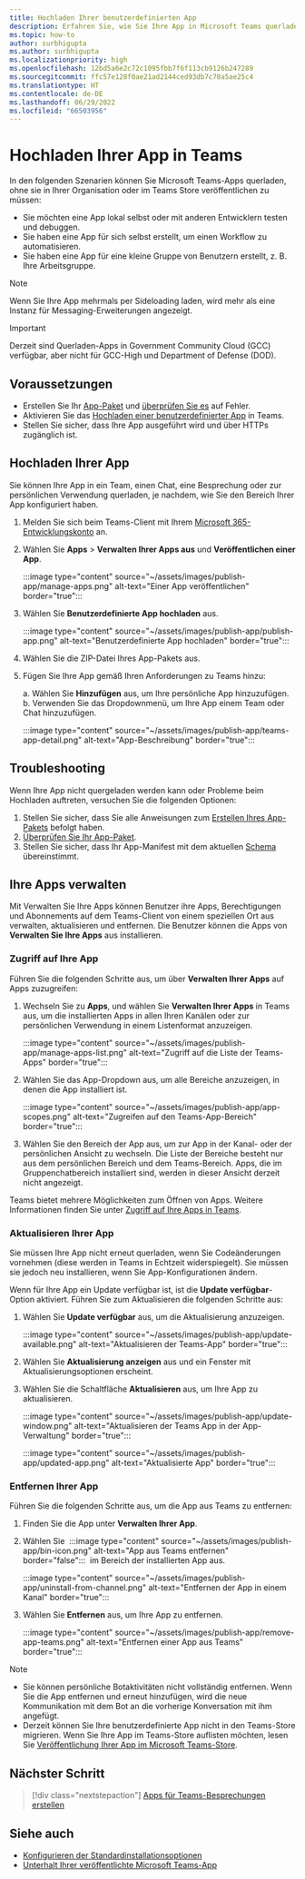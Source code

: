 ```yaml
---
title: Hochladen Ihrer benutzerdefinierten App
description: Erfahren Sie, wie Sie Ihre App in Microsoft Teams querladen. Das Querladen ist beim Testen und Debuggen einer App während der Entwicklung üblich.
ms.topic: how-to
author: surbhigupta
ms.author: surbhigupta
ms.localizationpriority: high
ms.openlocfilehash: 12bd5a6e2c72c1095fbb7f6f113cb9126b247289
ms.sourcegitcommit: ffc57e128f0ae21ad2144ced93db7c78a5ae25c4
ms.translationtype: HT
ms.contentlocale: de-DE
ms.lasthandoff: 06/29/2022
ms.locfileid: "66503956"
---
```

# <a name="upload-your-app-in-teams"></a>Hochladen Ihrer App in Teams

In den folgenden Szenarien können Sie Microsoft Teams-Apps querladen, ohne sie in Ihrer Organisation oder im Teams Store veröffentlichen zu müssen:

* Sie möchten eine App lokal selbst oder mit anderen Entwicklern testen und debuggen.
* Sie haben eine App für sich selbst erstellt, um einen Workflow zu automatisieren.
* Sie haben eine App für eine kleine Gruppe von Benutzern erstellt, z. B. Ihre Arbeitsgruppe.

> [!NOTE]
> Wenn Sie Ihre App mehrmals per Sideloading laden, wird mehr als eine Instanz für Messaging-Erweiterungen angezeigt.

> [!IMPORTANT]
> Derzeit sind Querladen-Apps in Government Community Cloud (GCC) verfügbar, aber nicht für GCC-High und Department of Defense (DOD).

## <a name="prerequisites"></a>Voraussetzungen

* Erstellen Sie Ihr [App-Paket](~/concepts/build-and-test/apps-package.md) und [überprüfen Sie es](https://dev.teams.microsoft.com/appvalidation.html) auf Fehler.
* Aktivieren Sie das [Hochladen einer benutzerdefinierter App](~/concepts/build-and-test/prepare-your-o365-tenant.md#enable-custom-teams-apps-and-turn-on-custom-app-uploading) in Teams.
* Stellen Sie sicher, dass Ihre App ausgeführt wird und über HTTPs zugänglich ist.

## <a name="upload-your-app"></a>Hochladen Ihrer App

Sie können Ihre App in ein Team, einen Chat, eine Besprechung oder zur persönlichen Verwendung querladen, je nachdem, wie Sie den Bereich Ihrer App konfiguriert haben.

1. Melden Sie sich beim Teams-Client mit Ihrem [Microsoft 365-Entwicklungskonto](https://developer.microsoft.com/en-us/microsoft-365/dev-program) an.
1. Wählen Sie **Apps** > **Verwalten Ihrer Apps aus** und **Veröffentlichen einer App**.

    :::image type="content" source="~/assets/images/publish-app/manage-apps.png" alt-text="Einer App veröffentlichen" border="true":::

1. Wählen Sie **Benutzerdefinierte App hochladen** aus.

   :::image type="content" source="~/assets/images/publish-app/publish-app.png" alt-text="Benutzerdefinierte App hochladen" border="true":::

1. Wählen Sie die ZIP-Datei Ihres App-Pakets aus.
1. Fügen Sie Ihre App gemäß Ihren Anforderungen zu Teams hinzu:</br>

   a. Wählen Sie **Hinzufügen** aus, um Ihre persönliche App hinzuzufügen.</br> b. Verwenden Sie das Dropdownmenü, um Ihre App einem Team oder Chat hinzuzufügen.

    :::image type="content" source="~/assets/images/publish-app/teams-app-detail.png" alt-text="App-Beschreibung" border="true":::

## <a name="troubleshoot"></a>Troubleshooting

Wenn Ihre App nicht quergeladen werden kann oder Probleme beim Hochladen auftreten, versuchen Sie die folgenden Optionen:

1. Stellen Sie sicher, dass Sie alle Anweisungen zum [Erstellen Ihres App-Pakets](../../concepts/build-and-test/apps-package.md) befolgt haben.
1. [Überprüfen Sie Ihr App-Paket](https://dev.teams.microsoft.com/appvalidation.html).
1. Stellen Sie sicher, dass Ihr App-Manifest mit dem aktuellen [Schema](../../resources/schema/manifest-schema.md) übereinstimmt.

## <a name="manage-your-apps"></a>Ihre Apps verwalten

Mit Verwalten Sie Ihre Apps können Benutzer ihre Apps, Berechtigungen und Abonnements auf dem Teams-Client von einem speziellen Ort aus verwalten, aktualisieren und entfernen. Die Benutzer können die Apps von **Verwalten Sie Ihre Apps** aus installieren.

### <a name="access-your-app"></a>Zugriff auf Ihre App

Führen Sie die folgenden Schritte aus, um über **Verwalten Ihrer Apps** auf Apps zuzugreifen:

1. Wechseln Sie zu **Apps**, und wählen Sie **Verwalten Ihrer Apps** in Teams aus, um die installierten Apps in allen Ihren Kanälen oder zur persönlichen Verwendung in einem Listenformat anzuzeigen.

    :::image type="content" source="~/assets/images/publish-app/manage-apps-list.png" alt-text="Zugriff auf die Liste der Teams-Apps" border="true":::

1. Wählen Sie das App-Dropdown aus, um alle Bereiche anzuzeigen, in denen die App installiert ist.

    :::image type="content" source="~/assets/images/publish-app/app-scopes.png" alt-text="Zugreifen auf den Teams-App-Bereich" border="true":::

1. Wählen Sie den Bereich der App aus, um zur App in der Kanal- oder der persönlichen Ansicht zu wechseln. Die Liste der Bereiche besteht nur aus dem persönlichen Bereich und dem Teams-Bereich. Apps, die im Gruppenchatbereich installiert sind, werden in dieser Ansicht derzeit nicht angezeigt.

Teams bietet mehrere Möglichkeiten zum Öffnen von Apps. Weitere Informationen finden Sie unter [Zugriff auf Ihre Apps in Teams](https://support.microsoft.com/office/access-your-apps-in-teams-0758cb09-9e85-40e7-a974-51df7734646a).

### <a name="update-your-app"></a>Aktualisieren Ihrer App

Sie müssen Ihre App nicht erneut querladen, wenn Sie Codeänderungen vornehmen (diese werden in Teams in Echtzeit widerspiegelt). Sie müssen sie jedoch neu installieren, wenn Sie App-Konfigurationen ändern.

Wenn für Ihre App ein Update verfügbar ist, ist die **Update verfügbar**-Option aktiviert. Führen Sie zum Aktualisieren die folgenden Schritte aus:

1. Wählen Sie **Update verfügbar** aus, um die Aktualisierung anzuzeigen.

     :::image type="content" source="~/assets/images/publish-app/update-available.png" alt-text="Aktualisieren der Teams-App" border="true":::

1. Wählen Sie **Aktualisierung anzeigen** aus und ein Fenster mit Aktualisierungsoptionen erscheint.
1. Wählen Sie die Schaltfläche **Aktualisieren** aus, um Ihre App zu aktualisieren.

     :::image type="content" source="~/assets/images/publish-app/update-window.png" alt-text="Aktualisieren der Teams App in der App-Verwaltung" border="true":::

     :::image type="content" source="~/assets/images/publish-app/updated-app.png" alt-text="Aktualisierte App" border="true":::

### <a name="remove-your-app"></a>Entfernen Ihrer App

Führen Sie die folgenden Schritte aus, um die App aus Teams zu entfernen:

1. Finden Sie die App unter **Verwalten Ihrer App**.
1. Wählen Sie &nbsp;:::image type="content" source="~/assets/images/publish-app/bin-icon.png" alt-text="App aus Teams entfernen" border="false":::&nbsp; im Bereich der installierten App aus.

    :::image type="content" source="~/assets/images/publish-app/uninstall-from-channel.png" alt-text="Entfernen der App in einem Kanal" border="true":::

1. Wählen Sie **Entfernen** aus, um Ihre App zu entfernen.

    :::image type="content" source="~/assets/images/publish-app/remove-app-teams.png" alt-text="Entfernen einer App aus Teams" border="true":::

> [!NOTE]
>
> * Sie können persönliche Botaktivitäten nicht vollständig entfernen. Wenn Sie die App entfernen und erneut hinzufügen, wird die neue Kommunikation mit dem Bot an die vorherige Konversation mit ihm angefügt.
> * Derzeit können Sie Ihre benutzerdefinierte App nicht in den Teams-Store migrieren. Wenn Sie Ihre App im Teams-Store auflisten möchten, lesen Sie [Veröffentlichung Ihrer App im Microsoft Teams-Store](appsource/publish.md).

## <a name="next-step"></a>Nächster Schritt

> [!div class="nextstepaction"]
>[Apps für Teams-Besprechungen erstellen](../../apps-in-teams-meetings/teams-apps-in-meetings.md)

## <a name="see-also"></a>Siehe auch

* [Konfigurieren der Standardinstallationsoptionen](~/concepts/deploy-and-publish/add-default-install-scope.md)
* [Unterhalt Ihrer veröffentlichte Microsoft Teams-App](~/concepts/deploy-and-publish/appsource/post-publish/overview.md)
